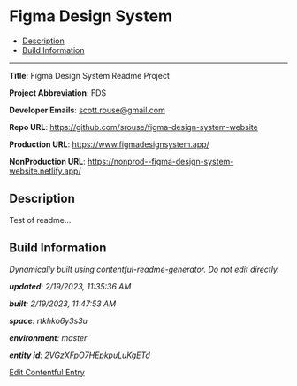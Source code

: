 # Figma Design System
<!-- 
  Do not edit directly, built using contentful-readme-generator.
  Content details in Build Information below.
-->

- [Description](#description)
- [Build Information](#build-information)

---


__Title__: Figma Design System Readme Project

__Project Abbreviation__: FDS

__Developer Emails__: scott.rouse@gmail.com

__Repo URL__: https://github.com/srouse/figma-design-system-website

__Production URL__: https://www.figmadesignsystem.app/

__NonProduction URL__: https://nonprod--figma-design-system-website.netlify.app/

## Description

Test of readme...

## Build Information

*Dynamically built using contentful-readme-generator. Do not edit directly.*

*__updated__: 2/19/2023, 11:35:36 AM*

*__built__: 2/19/2023, 11:47:53 AM*

*__space__: rtkhko6y3s3u*

*__environment__: master*

*__entity id__: 2VGzXFpO7HEpkpuLuKgETd*

[Edit Contentful Entry](https://app.contentful.com/spaces/rtkhko6y3s3u/environments/master/entries/2VGzXFpO7HEpkpuLuKgETd)